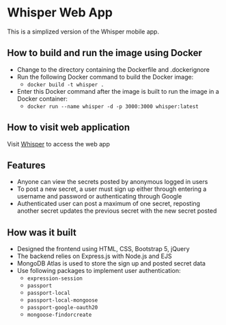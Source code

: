 # Whisper Web App
This is a simplized version of the Whisper mobile app. 

## How to build and run the image using Docker
- Change to the directory containing the Dockerfile and .dockerignore
- Run the following Docker command to build the Docker image: 
  - `docker build -t whisper .`
- Enter this Docker command after the image is built to run the image in a Docker container:
  - `docker run --name whisper -d -p 3000:3000 whisper:latest`

## How to visit web application
Visit [Whisper](http://localhost:3000) to access the web app <br>

## Features
  - Anyone can view the secrets posted by anonymous logged in users
  - To post a new secret, a user must sign up either through entering a username and password or authenticating through Google
  - Authenticated user can post a maximum of one secret, reposting another secret updates the previous secret with the new secret posted

## How was it built
  - Designed the frontend using HTML, CSS, Bootstrap 5, jQuery
  - The backend relies on Express.js with Node.js and EJS
  - MongoDB Atlas is used to store the sign up and posted secret data
  - Use following packages to implement user authentication:
    - ```expression-session```
    - ```passport``` 
    - ```passport-local```
    - ```passport-local-mongoose```
    - ```passport-google-oauth20```
    - ```mongoose-findorcreate```